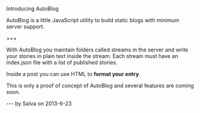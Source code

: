 Introducing AutoBlog

<p>AutoBlog is a little JavaScript utility to build static blogs with minimum
server support.</p>
+++
<p>With AutoBlog you maintain folders called streams in the server and write
your stories in plain text inside the stream. Each stream must have an
index.json file with a list of published stories.</p>

<p>Inside a post you can use HTML to <b>format your entry</b>.</p>

<p>This is only a proof of concept of AutoBlog and several features are coming
soon.</p>
---
by Salva
on 2013-6-23
